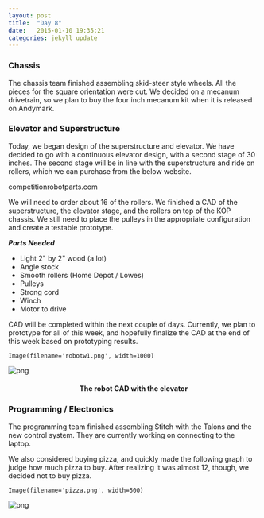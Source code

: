 ```yaml
---
layout: post
title:  "Day 8"
date:   2015-01-10 19:35:21
categories: jekyll update
---
```

### Chassis

The chassis team finished assembling skid-steer style wheels. All the pieces for
the square orientation were cut. We decided on a mecanum drivetrain, so we plan
to buy the four inch mecanum kit when it is released on Andymark.

### Elevator and Superstructure

Today, we began design of the superstructure and elevator. We have decided to go
with a continuous elevator design, with a second stage of 30 inches. The second
stage will be in line with the superstructure and ride on rollers, which we can
purchase from the below website.

competitionrobotparts.com

We will need to order about 16 of the rollers. We finished a CAD of the
superstructure, the elevator stage, and the rollers on top of the KOP chassis.
We still need to place the pulleys in the appropriate configuration and create a
testable prototype.

***Parts Needed***
* Light 2" by 2" wood (a lot)
* Angle stock
* Smooth rollers (Home Depot / Lowes)
* Pulleys
* Strong cord
* Winch
* Motor to drive

CAD will be completed within the next couple of days. Currently, we plan to
prototype for all of this week, and hopefully finalize the CAD at the end of
this week based on prototyping results.


    Image(filename='robotw1.png', width=1000)




![png](Team%202489%20Documentation_files/Team%202489%20Documentation_68_0.png)



<h4 align="center">The robot CAD with the elevator</h4>

### Programming / Electronics

The programming team finished assembling Stitch with the Talons and the new
control system. They are currently working on connecting to the laptop.

We also considered buying pizza, and quickly made the following graph to judge
how much pizza to buy. After realizing it was almost 12, though, we decided not
to buy pizza.


    Image(filename='pizza.png', width=500)




![png](Team%202489%20Documentation_files/Team%202489%20Documentation_73_0.png)


